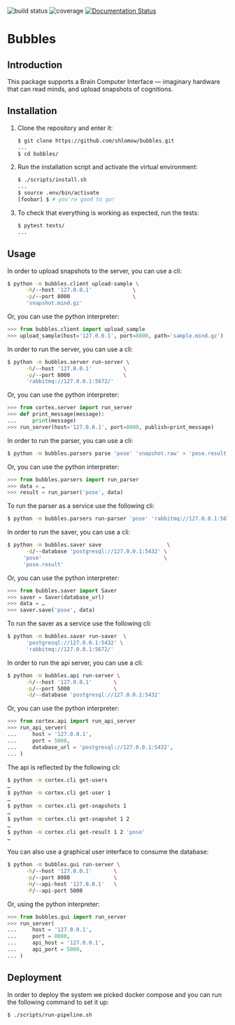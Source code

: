 ![build status](https://api.travis-ci.org/shlomow/bubbles.svg?branch=master)
![coverage](https://codecov.io/gh/shlomow/bubbles/branch/master/graph/badge.svg)
[![Documentation Status](https://readthedocs.org/projects/bubbles-advanced-system-design/badge/?version=latest)](https://bubbles-advanced-system-design.readthedocs.io/en/latest/?badge=latest)

# Bubbles

## Introduction

This package supports a Brain Computer Interface — imaginary hardware that can read minds, and upload snapshots of cognitions.

## Installation

1. Clone the repository and enter it:

    ```sh
    $ git clone https://github.com/shlomow/bubbles.git
    ...
    $ cd bubbles/
    ```

2. Run the installation script and activate the virtual environment:

    ```sh
    $ ./scripts/install.sh
    ...
    $ source .env/bin/activate
    [foobar] $ # you're good to go!
    ```

3. To check that everything is working as expected, run the tests:


    ```sh
    $ pytest tests/
    ...
    ```

## Usage

In order to upload snapshots to the server, you can use a cli:

```sh
$ python -m bubbles.client upload-sample \
      -h/--host '127.0.0.1'             \
      -p/--port 8000                    \
      'snapshot.mind.gz'
```

Or, you can use the python interpreter:
```python
>>> from bubbles.client import upload_sample
>>> upload_sample(host='127.0.0.1', port=8000, path='sample.mind.gz')
```

In order to run the server, you can use a cli:

```sh
$ python -m bubbles.server run-server \
      -h/--host '127.0.0.1'          \
      -p/--port 8000                 \
      'rabbitmq://127.0.0.1:5672/'
```

Or, you can use the python interpreter:
```python
>>> from cortex.server import run_server
>>> def print_message(message):
...     print(message)
>>> run_server(host='127.0.0.1', port=8000, publish=print_message)
```

In order to run the parser, you can use a cli:

```sh
$ python -m bubbles.parsers parse 'pose' 'snapshot.raw' > 'pose.result'
```

Or, you can use the python interpreter:
```python
>>> from bubbles.parsers import run_parser
>>> data = … 
>>> result = run_parser('pose', data)
```

To run the parser as a service use the following cli:

```sh
$ python -m bubbles.parsers run-parser 'pose' 'rabbitmq://127.0.0.1:5672/'
```

In order to run the saver, you can use a cli:

```sh
$ python -m bubbles.saver save                     \
      -d/--database 'postgresql://127.0.0.1:5432' \
     'pose'                                       \
     'pose.result'
```

Or, you can use the python interpreter:
```python
>>> from bubbles.saver import Saver
>>> saver = Saver(database_url)
>>> data = …
>>> saver.save('pose', data)
```

To run the saver as a service use the following cli:

```sh
$ python -m bubbles.saver run-saver  \
      'postgresql://127.0.0.1:5432' \
      'rabbitmq://127.0.0.1:5672/'
```

In order to run the api server, you can use a cli:

```sh
$ python -m bubbles.api run-server \
      -h/--host '127.0.0.1'       \
      -p/--port 5000              \
      -d/--database 'postgresql://127.0.0.1:5432'
```

Or, you can use the python interpreter:
```python
>>> from cortex.api import run_api_server
>>> run_api_server(
...     host = '127.0.0.1',
...     port = 5000,
...     database_url = 'postgresql://127.0.0.1:5432',
... )
```

The api is reflected by the following cli:
```sh
$ python -m cortex.cli get-users
…
$ python -m cortex.cli get-user 1
…
$ python -m cortex.cli get-snapshots 1
…
$ python -m cortex.cli get-snapshot 1 2
…
$ python -m cortex.cli get-result 1 2 'pose'
…
```

You can also use a graphical user interface to consume the database:
```sh
$ python -m bubbles.gui run-server \
      -h/--host '127.0.0.1'       \
      -p/--port 8080              \
      -H/--api-host '127.0.0.1'   \
      -P/--api-port 5000
```

Or, using the python interpreter:
```python
>>> from bubbles.gui import run_server
>>> run_server(
...     host = '127.0.0.1',
...     port = 8080,
...     api_host = '127.0.0.1',
...     api_port = 5000,
... )
```

## Deployment

In order to deploy the system we picked docker compose and you 
can run the following command to set it up:

```sh
$ ./scripts/run-pipeline.sh
```